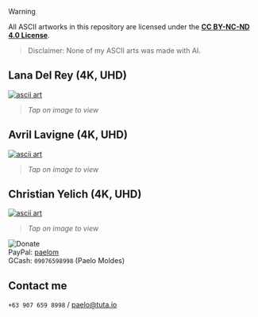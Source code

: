 > [!WARNING]
> All ASCII artworks in this repository are licensed under the **[CC BY-NC-ND 4.0 License](https://creativecommons.org/licenses/by-nc-nd/4.0/legalcode.en)**.  

> Disclaimer: None of my ASCII arts was made with AI.

## Lana Del Rey (4K, UHD)  
[![ascii art](https://ldaelo.github.io/ascii-art/assets/Lana%20Del%20Rey-Zpmn.html.jpeg)](https://ldaelo.github.io/ascii-art/Lana%20Del%20Rey-Zpmn.html)  
> *Tap on image to view*  

## Avril Lavigne (4K, UHD)  
[![ascii art](https://ldaelo.github.io/ascii-art/assets/Avril%20Lavigne-fK2O.html.jpeg)](https://ldaelo.github.io/ascii-art/Avril%20Lavigne-fK2O.html)  
> *Tap on image to view*  

## Christian Yelich (4K, UHD)  
[![ascii art](https://ldaelo.github.io/ascii-art/assets/Christian%20Yelich-NH7P.html.jpeg)](https://ldaelo.github.io/ascii-art/Christian%20Yelich-NH7P.html)  
> *Tap on image to view*  

![Donate](https://ldaelo.github.io/ascii-art/donate.gif)  
PayPal: [paelom](https://www.paypal.me/paelom)  
GCash: `09076598998` (Paelo Moldes)  

## Contact me  
`+63 907 659 8998` / [paelo@tuta.io](mailto:paelo@tuta.io)  
